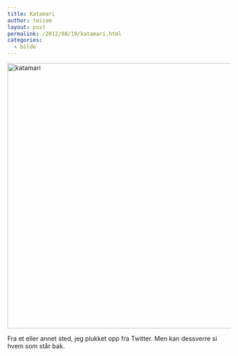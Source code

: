 ```yaml
---
title: Katamari
author: teisam
layout: post
permalink: /2012/08/19/katamari.html
categories:
  - bilde
---
```

<img src="/content/katamari.jpg" alt="katamari" title="katamari.JPG" border="0" width="600" height="600" />

Fra et eller annet sted, jeg plukket opp fra Twitter. Men kan dessverre si hvem som står bak.
